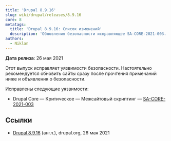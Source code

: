 ```yaml
---
title: 'Drupal 8.9.16'
slug: wiki/drupal/releases/8.9.16
core: 8
metatags:
  title: 'Drupal 8.9.16: Список изменений'
  description: 'Обновления безопасности исправляющее SA-CORE-2021-003.'
authors:
  - Niklan
---
```


**Дата релиза**: 26 мая 2021

Этот выпуск исправляет уязвимости безопасности. Настоятельно рекомендуется обновить сайты сразу после прочтения примечаний ниже и объявления о безопасности.

Исправлены следующие уязвимости:

- Drupal Core — Критическое — Межсайтовый скриптинг — [SA-CORE-2021-003](../../../../security/sa-core/2021-003/index.md)

## Ссылки

- [Drupal 8.9.16](https://www.drupal.org/project/drupal/releases/8.9.16) (англ.), drupal.org, 26 мая 2021
